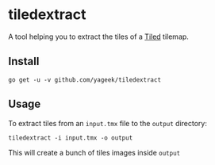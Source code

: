 # tiledextract

A tool helping you to extract the tiles of a [Tiled](https://github.com/bjorn/tiled) tilemap.

## Install

```shell
go get -u -v github.com/yageek/tiledextract
```

## Usage

To extract tiles from an `input.tmx` file to the `output` directory:

```shell
tiledextract -i input.tmx -o output
```

This will create a bunch of tiles images inside `output`
